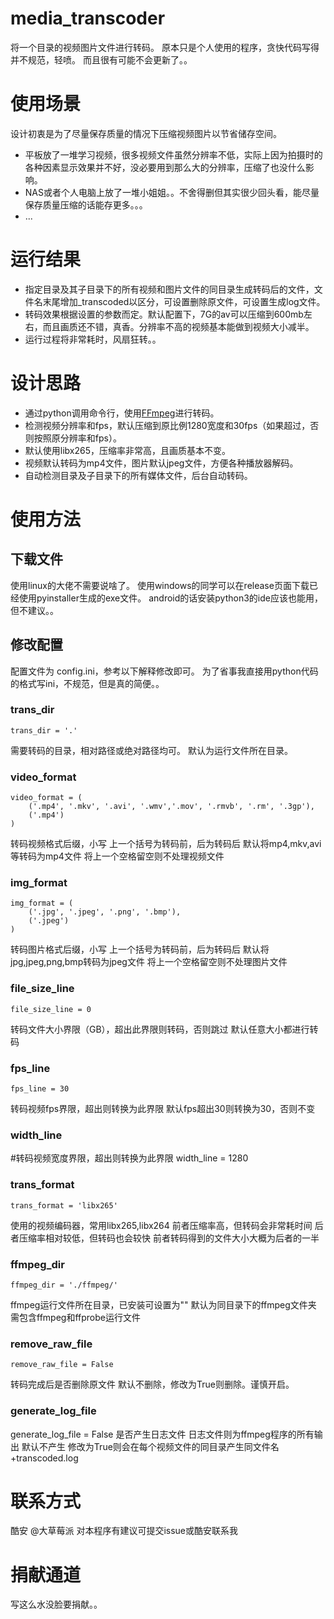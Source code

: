 # media_transcoder
将一个目录的视频图片文件进行转码。
原本只是个人使用的程序，贪快代码写得并不规范，轻喷。
而且很有可能不会更新了。。

# 使用场景
设计初衷是为了尽量保存质量的情况下压缩视频图片以节省储存空间。

* 平板放了一堆学习视频，很多视频文件虽然分辨率不低，实际上因为拍摄时的各种因素显示效果并不好，没必要用到那么大的分辨率，压缩了也没什么影响。
* NAS或者个人电脑上放了一堆小姐姐。。不舍得删但其实很少回头看，能尽量保存质量压缩的话能存更多。。。
* ...

# 运行结果

* 指定目录及其子目录下的所有视频和图片文件的同目录生成转码后的文件，文件名末尾增加_transcoded以区分，可设置删除原文件，可设置生成log文件。
* 转码效果根据设置的参数而定。默认配置下，7G的av可以压缩到600mb左右，而且画质还不错，真香。分辨率不高的视频基本能做到视频大小减半。
* 运行过程将非常耗时，风扇狂转。。

# 设计思路

* 通过python调用命令行，使用[FFmpeg](https://github.com/FFmpeg/FFmpeg)进行转码。
* 检测视频分辨率和fps，默认压缩到原比例1280宽度和30fps（如果超过，否则按照原分辨率和fps）。
* 默认使用libx265，压缩率非常高，且画质基本不变。
* 视频默认转码为mp4文件，图片默认jpeg文件，方便各种播放器解码。
* 自动检测目录及子目录下的所有媒体文件，后台自动转码。

# 使用方法

## 下载文件
使用linux的大佬不需要说啥了。
使用windows的同学可以在release页面下载已经使用pyinstaller生成的exe文件。
android的话安装python3的ide应该也能用，但不建议。。

## 修改配置
配置文件为 config.ini，参考以下解释修改即可。
为了省事我直接用python代码的格式写ini，不规范，但是真的简便。。

### trans_dir 
```
trans_dir = '.'
```
需要转码的目录，相对路径或绝对路径均可。
默认为运行文件所在目录。

### video_format 
```
video_format = (
    ('.mp4', '.mkv', '.avi', '.wmv','.mov', '.rmvb', '.rm', '.3gp'),
    ('.mp4')
)
```
转码视频格式后缀，小写
上一个括号为转码前，后为转码后
默认将mp4,mkv,avi等转码为mp4文件
将上一个空格留空则不处理视频文件

### img_format 
```
img_format = (
    ('.jpg', '.jpeg', '.png', '.bmp'),
    ('.jpeg')
)
```
转码图片格式后缀，小写
上一个括号为转码前，后为转码后
默认将jpg,jpeg,png,bmp转码为jpeg文件
将上一个空格留空则不处理图片文件

### file_size_line
```
file_size_line = 0
```
转码文件大小界限（GB），超出此界限则转码，否则跳过
默认任意大小都进行转码

### fps_line
```
fps_line = 30
```
转码视频fps界限，超出则转换为此界限
默认fps超出30则转换为30，否则不变

### width_line
#转码视频宽度界限，超出则转换为此界限
width_line = 1280

### trans_format
```
trans_format = 'libx265'
```
使用的视频编码器，常用libx265,libx264
前者压缩率高，但转码会非常耗时间
后者压缩率相对较低，但转码也会较快
前者转码得到的文件大小大概为后者的一半

### ffmpeg_dir
```
ffmpeg_dir = './ffmpeg/'
```
ffmpeg运行文件所在目录，已安装可设置为""
默认为同目录下的ffmpeg文件夹
需包含ffmpeg和ffprobe运行文件

### remove_raw_file
```
remove_raw_file = False
```
转码完成后是否删除原文件
默认不删除，修改为True则删除。谨慎开启。

### generate_log_file
generate_log_file = False
是否产生日志文件
日志文件则为ffmpeg程序的所有输出
默认不产生
修改为True则会在每个视频文件的同目录产生同文件名+transcoded.log

# 联系方式
酷安 @大草莓派
对本程序有建议可提交issue或酷安联系我

# 捐献通道
写这么水没脸要捐献。。
